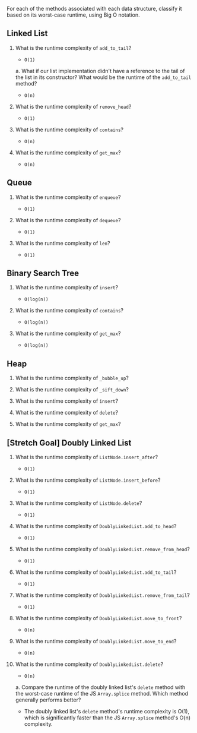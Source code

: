 For each of the methods associated with each data structure, classify it based on its worst-case runtime, using Big O notation.

## Linked List

1. What is the runtime complexity of `add_to_tail`?
    *   `O(1)`

    a. What if our list implementation didn't have a reference to the tail of the list in its constructor? What would be the runtime of the `add_to_tail` method?
    *   `O(n)`

1. What is the runtime complexity of `remove_head`?
    *   `O(1)`

2. What is the runtime complexity of `contains`?
    *   `O(n)`

3. What is the runtime complexity of `get_max`?
    *   `O(n)`

## Queue

1. What is the runtime complexity of `enqueue`?
    *   `O(1)`

2. What is the runtime complexity of `dequeue`?
    *   `O(1)`

3. What is the runtime complexity of `len`?
    *   `O(1)`

## Binary Search Tree

1. What is the runtime complexity of `insert`? 
    *   `O(log(n))`

2. What is the runtime complexity of `contains`?
    *   `O(log(n))`

3. What is the runtime complexity of `get_max`? 
    *   `O(log(n))`

## Heap

1. What is the runtime complexity of `_bubble_up`?

2. What is the runtime complexity of `_sift_down`?

3. What is the runtime complexity of `insert`?

4. What is the runtime complexity of `delete`?

5. What is the runtime complexity of `get_max`?

## [Stretch Goal] Doubly Linked List

1. What is the runtime complexity of `ListNode.insert_after`?
    *   `O(1)`

2. What is the runtime complexity of `ListNode.insert_before`?
    *   `O(1)`

3. What is the runtime complexity of `ListNode.delete`?
    *   `O(1)`

4. What is the runtime complexity of `DoublyLinkedList.add_to_head`?
    *   `O(1)`

5. What is the runtime complexity of `DoublyLinkedList.remove_from_head`?
    *   `O(1)`

6. What is the runtime complexity of `DoublyLinkedList.add_to_tail`?
    *   `O(1)`

7. What is the runtime complexity of `DoublyLinkedList.remove_from_tail`?
    *   `O(1)`

8. What is the runtime complexity of `DoublyLinkedList.move_to_front`?
    *   `O(n)`

9.  What is the runtime complexity of `DoublyLinkedList.move_to_end`?
    *   `O(n)`

10. What is the runtime complexity of `DoublyLinkedList.delete`?
    *   `O(n)`

    a. Compare the runtime of the doubly linked list's `delete` method with the worst-case runtime of the JS `Array.splice` method. Which method generally performs better?
    *   The doubly linked list's `delete` method's runtime complexity is O(1), which is significantly faster than the JS `Array.splice` method's O(n) complexity.
